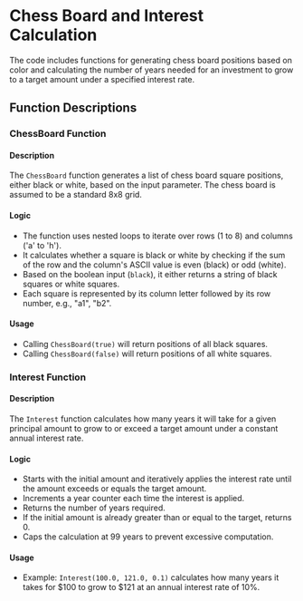 # Chess Board and Interest Calculation

The code includes functions for generating chess board positions based on color and calculating the number of years needed for an investment to grow to a target amount under a specified interest rate.

## Function Descriptions

### ChessBoard Function

#### Description
The `ChessBoard` function generates a list of chess board square positions, either black or white, based on the input parameter. The chess board is assumed to be a standard 8x8 grid.

#### Logic
- The function uses nested loops to iterate over rows (1 to 8) and columns ('a' to 'h').
- It calculates whether a square is black or white by checking if the sum of the row and the column's ASCII value is even (black) or odd (white).
- Based on the boolean input (`black`), it either returns a string of black squares or white squares.
- Each square is represented by its column letter followed by its row number, e.g., "a1", "b2".

#### Usage
- Calling `ChessBoard(true)` will return positions of all black squares.
- Calling `ChessBoard(false)` will return positions of all white squares.

### Interest Function

#### Description
The `Interest` function calculates how many years it will take for a given principal amount to grow to or exceed a target amount under a constant annual interest rate.

#### Logic
- Starts with the initial amount and iteratively applies the interest rate until the amount exceeds or equals the target amount.
- Increments a year counter each time the interest is applied.
- Returns the number of years required.
- If the initial amount is already greater than or equal to the target, returns 0.
- Caps the calculation at 99 years to prevent excessive computation.

#### Usage
- Example: `Interest(100.0, 121.0, 0.1)` calculates how many years it takes for $100 to grow to $121 at an annual interest rate of 10%.

